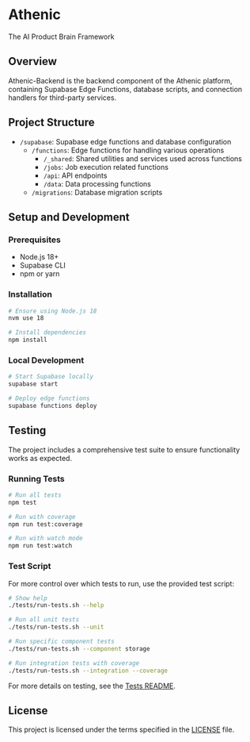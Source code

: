 # Athenic
The AI Product Brain Framework 

## Overview

Athenic-Backend is the backend component of the Athenic platform, containing Supabase Edge Functions, database scripts, and connection handlers for third-party services.

## Project Structure

- `/supabase`: Supabase edge functions and database configuration
  - `/functions`: Edge functions for handling various operations
    - `/_shared`: Shared utilities and services used across functions
    - `/jobs`: Job execution related functions
    - `/api`: API endpoints
    - `/data`: Data processing functions
  - `/migrations`: Database migration scripts

## Setup and Development

### Prerequisites

- Node.js 18+
- Supabase CLI
- npm or yarn

### Installation

```bash
# Ensure using Node.js 18
nvm use 18

# Install dependencies
npm install
```

### Local Development

```bash
# Start Supabase locally
supabase start

# Deploy edge functions
supabase functions deploy
```

## Testing

The project includes a comprehensive test suite to ensure functionality works as expected.

### Running Tests

```bash
# Run all tests
npm test

# Run with coverage
npm run test:coverage

# Run with watch mode
npm run test:watch
```

### Test Script

For more control over which tests to run, use the provided test script:

```bash
# Show help
./tests/run-tests.sh --help

# Run all unit tests
./tests/run-tests.sh --unit

# Run specific component tests
./tests/run-tests.sh --component storage

# Run integration tests with coverage
./tests/run-tests.sh --integration --coverage
```

For more details on testing, see the [Tests README](./tests/README.md).

## License

This project is licensed under the terms specified in the [LICENSE](./LICENSE) file. 
